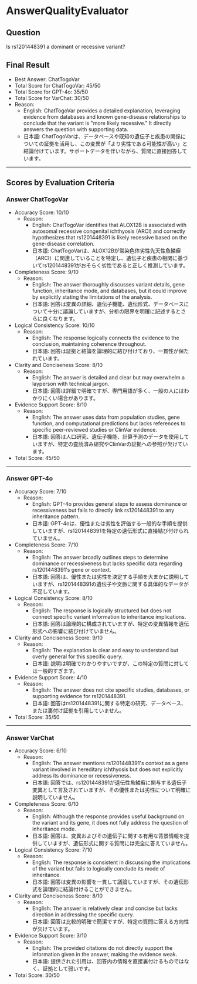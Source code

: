 # AnswerQualityEvaluator

## Question

Is rs1201448391 a dominant or recessive variant?

## Final Result

- Best Answer: ChatTogoVar
- Total Score for ChatTogoVar: 45/50
- Total Score for GPT-4o: 35/50
- Total Score for VarChat: 30/50
- Reason:
  - English: ChatTogoVar provides a detailed explanation, leveraging evidence from databases and known gene-disease relationships to conclude that the variant is "more likely recessive." It directly answers the question with supporting data.
  - 日本語: ChatTogoVarは、データベースや既知の遺伝子と疾患の関係についての証拠を活用し、この変異が「より劣性である可能性が高い」と結論付けています。サポートデータを伴いながら、質問に直接回答しています。

---

## Scores by Evaluation Criteria

### Answer ChatTogoVar
- Accuracy Score: 10/10
  - Reason: 
    - English: ChatTogoVar identifies that ALOX12B is associated with autosomal recessive congenital ichthyosis (ARCI) and correctly hypothesizes that rs1201448391 is likely recessive based on the gene-disease correlation.
    - 日本語: ChatTogoVarは、ALOX12Bが常染色体劣性先天性魚鱗癬（ARCI）に関連していることを特定し、遺伝子と疾患の相関に基づいてrs1201448391がおそらく劣性であると正しく推測しています。
- Completeness Score: 9/10
  - Reason: 
    - English: The answer thoroughly discusses variant details, gene function, inheritance mode, and databases, but it could improve by explicitly stating the limitations of the analysis.
    - 日本語: 回答は変異の詳細、遺伝子機能、遺伝形式、データベースについて十分に議論していますが、分析の限界を明確に記述するとさらに良くなります。
- Logical Consistency Score: 10/10
  - Reason: 
    - English: The response logically connects the evidence to the conclusion, maintaining coherence throughout.
    - 日本語: 回答は証拠と結論を論理的に結び付けており、一貫性が保たれています。
- Clarity and Conciseness Score: 8/10
  - Reason: 
    - English: The answer is detailed and clear but may overwhelm a layperson with technical jargon.
    - 日本語: 回答は詳細で明確ですが、専門用語が多く、一般の人にはわかりにくい場合があります。
- Evidence Support Score: 8/10
  - Reason: 
    - English: The answer uses data from population studies, gene function, and computational predictions but lacks references to specific peer-reviewed studies or ClinVar evidence.
    - 日本語: 回答は人口研究、遺伝子機能、計算予測のデータを使用していますが、特定の査読済み研究やClinVarの証拠への参照が欠けています。
- Total Score: 45/50

---

### Answer GPT-4o
- Accuracy Score: 7/10
  - Reason: 
    - English: GPT-4o provides general steps to assess dominance or recessiveness but fails to directly link rs1201448391 to any inheritance pattern.
    - 日本語: GPT-4oは、優性または劣性を評価する一般的な手順を提供していますが、rs1201448391を特定の遺伝形式に直接結び付けられていません。
- Completeness Score: 7/10
  - Reason: 
    - English: The answer broadly outlines steps to determine dominance or recessiveness but lacks specific data regarding rs1201448391's gene or context.
    - 日本語: 回答は、優性または劣性を決定する手順を大まかに説明していますが、rs1201448391の遺伝子や文脈に関する具体的なデータが不足しています。
- Logical Consistency Score: 8/10
  - Reason: 
    - English: The response is logically structured but does not connect specific variant information to inheritance implications.
    - 日本語: 回答は論理的に構成されていますが、特定の変異情報を遺伝形式への影響に結び付けていません。
- Clarity and Conciseness Score: 9/10
  - Reason: 
    - English: The explanation is clear and easy to understand but overly general for this specific query.
    - 日本語: 説明は明確でわかりやすいですが、この特定の質問に対しては一般的すぎます。
- Evidence Support Score: 4/10
  - Reason: 
    - English: The answer does not cite specific studies, databases, or supporting evidence for rs1201448391.
    - 日本語: 回答はrs1201448391に関する特定の研究、データベース、または裏付け証拠を引用していません。
- Total Score: 35/50

---

### Answer VarChat
- Accuracy Score: 6/10
  - Reason: 
    - English: The answer mentions rs1201448391's context as a gene variant involved in hereditary ichthyosis but does not explicitly address its dominance or recessiveness.
    - 日本語: 回答では、rs1201448391が遺伝性魚鱗癬に関与する遺伝子変異として言及されていますが、その優性または劣性について明確に説明していません。
- Completeness Score: 6/10
  - Reason: 
    - English: Although the response provides useful background on the variant and its gene, it does not fully address the question of inheritance mode.
    - 日本語: 回答は、変異およびその遺伝子に関する有用な背景情報を提供していますが、遺伝形式に関する質問には完全に答えていません。
- Logical Consistency Score: 7/10
  - Reason: 
    - English: The response is consistent in discussing the implications of the variant but fails to logically conclude its mode of inheritance.
    - 日本語: 回答は変異の影響を一貫して議論していますが、その遺伝形式を論理的に結論付けることができません。
- Clarity and Conciseness Score: 8/10
  - Reason: 
    - English: The answer is relatively clear and concise but lacks direction in addressing the specific query.
    - 日本語: 回答は比較的明確で簡潔ですが、特定の質問に答える方向性が欠けています。
- Evidence Support Score: 3/10
  - Reason: 
    - English: The provided citations do not directly support the information given in the answer, making the evidence weak.
    - 日本語: 提供された引用は、回答内の情報を直接裏付けるものではなく、証拠として弱いです。
- Total Score: 30/50